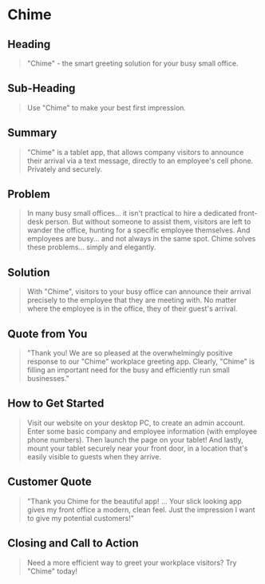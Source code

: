 # Chime #

<!--
> This material was originally posted [here](http://www.quora.com/What-is-Amazons-approach-to-product-development-and-product-management). It is reproduced here for posterities sake.

There is an approach called "working backwards" that is widely used at Amazon. They work backwards from the customer, rather than starting with an idea for a product and trying to bolt customers onto it. While working backwards can be applied to any specific product decision, using this approach is especially important when developing new products or features.

For new initiatives a product manager typically starts by writing an internal press release announcing the finished product. The target audience for the press release is the new/updated product's customers, which can be retail customers or internal users of a tool or technology. Internal press releases are centered around the customer problem, how current solutions (internal or external) fail, and how the new product will blow away existing solutions.

If the benefits listed don't sound very interesting or exciting to customers, then perhaps they're not (and shouldn't be built). Instead, the product manager should keep iterating on the press release until they've come up with benefits that actually sound like benefits. Iterating on a press release is a lot less expensive than iterating on the product itself (and quicker!).

If the press release is more than a page and a half, it is probably too long. Keep it simple. 3-4 sentences for most paragraphs. Cut out the fat. Don't make it into a spec. You can accompany the press release with a FAQ that answers all of the other business or execution questions so the press release can stay focused on what the customer gets. My rule of thumb is that if the press release is hard to write, then the product is probably going to suck. Keep working at it until the outline for each paragraph flows.

Oh, and I also like to write press-releases in what I call "Oprah-speak" for mainstream consumer products. Imagine you're sitting on Oprah's couch and have just explained the product to her, and then you listen as she explains it to her audience. That's "Oprah-speak", not "Geek-speak".

Once the project moves into development, the press release can be used as a touchstone; a guiding light. The product team can ask themselves, "Are we building what is in the press release?" If they find they're spending time building things that aren't in the press release (overbuilding), they need to ask themselves why. This keeps product development focused on achieving the customer benefits and not building extraneous stuff that takes longer to build, takes resources to maintain, and doesn't provide real customer benefit (at least not enough to warrant inclusion in the press release).
 -->

## Heading ##
  > "Chime" - the smart greeting solution for your busy small office.

## Sub-Heading ##
  > Use "Chime" to make your best first impression.

## Summary ##
  > "Chime" is a tablet app, that allows company visitors to announce their arrival via a text message, directly to an employee's cell phone.  Privately and securely.

## Problem ##
  > In many busy small offices... it isn't practical to hire a dedicated front-desk person.  But without someone to assist them, visitors are left to wander the office, hunting for a specific employee themselves.  And employees are busy... and not always in the same spot.  Chime solves these problems... simply and elegantly.

## Solution ##
  > With "Chime", visitors to your busy office can announce their arrival precisely to the employee that they are meeting with.  No matter where the employee is in the office, they of their guest's arrival.

## Quote from You ##
  > "Thank you!  We are so pleased at the overwhelmingly positive response to our "Chime" workplace greeting app.  Clearly, "Chime" is filling an important need for the busy and efficiently run small businesses."

## How to Get Started ##
  > Visit our website on your desktop PC, to create an admin account.  Enter some basic company and employee information (with employee phone numbers).  Then launch the page on your tablet! And lastly, mount your tablet securely near your front door, in a location that's easily visible to guests when they arrive.

## Customer Quote ##
  > "Thank you Chime for the beautiful app! ... Your slick looking app gives my front office a modern, clean feel.  Just the impression I want to give my potential customers!"

## Closing and Call to Action ##
  > Need a more efficient way to greet your workplace visitors?  Try "Chime" today!
